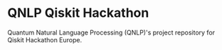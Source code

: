 # QNLP Qiskit Hackathon
Quantum Natural Language Processing (QNLP)'s project repository for Qiskit Hackathon Europe.
